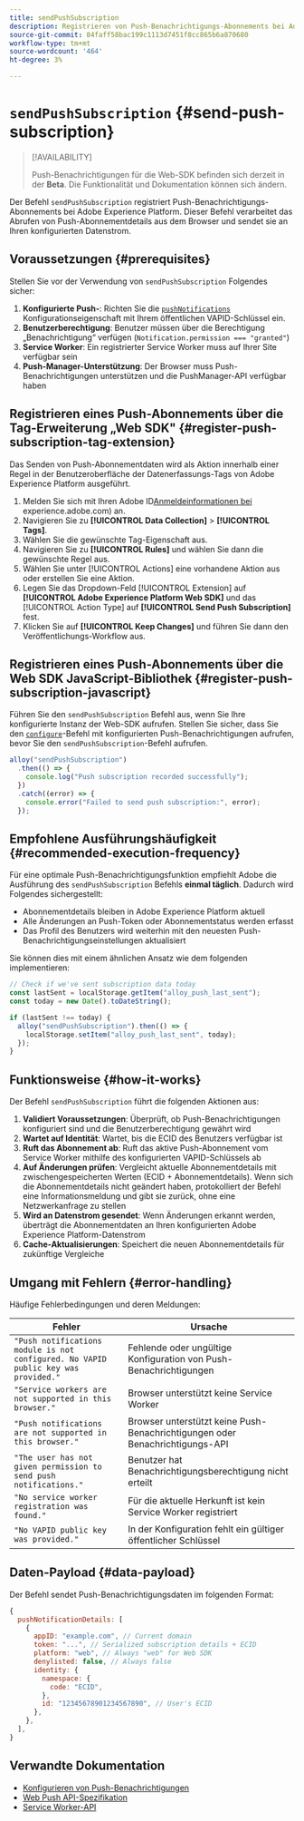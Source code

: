 ```yaml
---
title: sendPushSubscription
description: Registrieren von Push-Benachrichtigungs-Abonnements bei Adobe Experience Platform.
source-git-commit: 84faff58bac199c1113d7451f8cc865b6a870680
workflow-type: tm+mt
source-wordcount: '464'
ht-degree: 3%

---
```



# `sendPushSubscription` {#send-push-subscription}

>[!AVAILABILITY]
>
> Push-Benachrichtigungen für die Web-SDK befinden sich derzeit in der **Beta**. Die Funktionalität und Dokumentation können sich ändern.

Der Befehl `sendPushSubscription` registriert Push-Benachrichtigungs-Abonnements bei Adobe Experience Platform. Dieser Befehl verarbeitet das Abrufen von Push-Abonnementdetails aus dem Browser und sendet sie an Ihren konfigurierten Datenstrom.

## Voraussetzungen {#prerequisites}

Stellen Sie vor der Verwendung von `sendPushSubscription` Folgendes sicher:

1. **Konfigurierte Push-**: Richten Sie die [`pushNotifications`](configure/pushnotifications.md) Konfigurationseigenschaft mit Ihrem öffentlichen VAPID-Schlüssel ein.
2. **Benutzerberechtigung**: Benutzer müssen über die Berechtigung „Benachrichtigung“ verfügen (`Notification.permission === "granted"`)
3. **Service Worker**: Ein registrierter Service Worker muss auf Ihrer Site verfügbar sein
4. **Push-Manager-Unterstützung**: Der Browser muss Push-Benachrichtigungen unterstützen und die PushManager-API verfügbar haben

## Registrieren eines Push-Abonnements über die Tag-Erweiterung „Web SDK&quot; {#register-push-subscription-tag-extension}

Das Senden von Push-Abonnementdaten wird als Aktion innerhalb einer Regel in der Benutzeroberfläche der Datenerfassungs-Tags von Adobe Experience Platform ausgeführt.

1. Melden Sie sich mit Ihren Adobe ID[Anmeldeinformationen bei &#x200B;](https://experience.adobe.com)experience.adobe.com) an.
1. Navigieren Sie zu **[!UICONTROL Data Collection]** > **[!UICONTROL Tags]**.
1. Wählen Sie die gewünschte Tag-Eigenschaft aus.
1. Navigieren Sie zu **[!UICONTROL Rules]** und wählen Sie dann die gewünschte Regel aus.
1. Wählen Sie unter [!UICONTROL Actions] eine vorhandene Aktion aus oder erstellen Sie eine Aktion.
1. Legen Sie das Dropdown-Feld [!UICONTROL Extension] auf **[!UICONTROL Adobe Experience Platform Web SDK]** und das [!UICONTROL Action Type] auf **[!UICONTROL Send Push Subscription]** fest.
1. Klicken Sie auf **[!UICONTROL Keep Changes]** und führen Sie dann den Veröffentlichungs-Workflow aus.

## Registrieren eines Push-Abonnements über die Web SDK JavaScript-Bibliothek {#register-push-subscription-javascript}

Führen Sie den `sendPushSubscription` Befehl aus, wenn Sie Ihre konfigurierte Instanz der Web-SDK aufrufen. Stellen Sie sicher, dass Sie den [`configure`](configure/overview.md)-Befehl mit konfigurierten Push-Benachrichtigungen aufrufen, bevor Sie den `sendPushSubscription`-Befehl aufrufen.

```js
alloy("sendPushSubscription")
  .then(() => {
    console.log("Push subscription recorded successfully");
  })
  .catch((error) => {
    console.error("Failed to send push subscription:", error);
  });
```

## Empfohlene Ausführungshäufigkeit {#recommended-execution-frequency}

Für eine optimale Push-Benachrichtigungsfunktion empfiehlt Adobe die Ausführung des `sendPushSubscription` Befehls **einmal täglich**. Dadurch wird Folgendes sichergestellt:

- Abonnementdetails bleiben in Adobe Experience Platform aktuell
- Alle Änderungen an Push-Token oder Abonnementstatus werden erfasst
- Das Profil des Benutzers wird weiterhin mit den neuesten Push-Benachrichtigungseinstellungen aktualisiert

Sie können dies mit einem ähnlichen Ansatz wie dem folgenden implementieren:

```js
// Check if we've sent subscription data today
const lastSent = localStorage.getItem("alloy_push_last_sent");
const today = new Date().toDateString();

if (lastSent !== today) {
  alloy("sendPushSubscription").then(() => {
    localStorage.setItem("alloy_push_last_sent", today);
  });
}
```

## Funktionsweise {#how-it-works}

Der Befehl `sendPushSubscription` führt die folgenden Aktionen aus:

1. **Validiert Voraussetzungen**: Überprüft, ob Push-Benachrichtigungen konfiguriert sind und die Benutzerberechtigung gewährt wird
2. **Wartet auf Identität**: Wartet, bis die ECID des Benutzers verfügbar ist
3. **Ruft das Abonnement ab**: Ruft das aktive Push-Abonnement vom Service Worker mithilfe des konfigurierten VAPID-Schlüssels ab
4. **Auf Änderungen prüfen**: Vergleicht aktuelle Abonnementdetails mit zwischengespeicherten Werten (ECID + Abonnementdetails). Wenn sich die Abonnementdetails nicht geändert haben, protokolliert der Befehl eine Informationsmeldung und gibt sie zurück, ohne eine Netzwerkanfrage zu stellen
5. **Wird an Datenstrom gesendet**: Wenn Änderungen erkannt werden, überträgt die Abonnementdaten an Ihren konfigurierten Adobe Experience Platform-Datenstrom
6. **Cache-Aktualisierungen**: Speichert die neuen Abonnementdetails für zukünftige Vergleiche

## Umgang mit Fehlern {#error-handling}

Häufige Fehlerbedingungen und deren Meldungen:

| Fehler | Ursache |
| ------- | ---- |
| `"Push notifications module is not configured. No VAPID public key was provided."` | Fehlende oder ungültige Konfiguration von Push-Benachrichtigungen |
| `"Service workers are not supported in this browser."` | Browser unterstützt keine Service Worker |
| `"Push notifications are not supported in this browser."` | Browser unterstützt keine Push-Benachrichtigungen oder Benachrichtigungs-API |
| `"The user has not given permission to send push notifications."` | Benutzer hat Benachrichtigungsberechtigung nicht erteilt |
| `"No service worker registration was found."` | Für die aktuelle Herkunft ist kein Service Worker registriert |
| `"No VAPID public key was provided."` | In der Konfiguration fehlt ein gültiger öffentlicher Schlüssel |

## Daten-Payload {#data-payload}

Der Befehl sendet Push-Benachrichtigungsdaten im folgenden Format:

```js
{
  pushNotificationDetails: [
    {
      appID: "example.com", // Current domain
      token: "...", // Serialized subscription details + ECID
      platform: "web", // Always "web" for Web SDK
      denylisted: false, // Always false
      identity: {
        namespace: {
          code: "ECID",
        },
        id: "12345678901234567890", // User's ECID
      },
    },
  ],
}
```

## Verwandte Dokumentation

- [Konfigurieren von Push-Benachrichtigungen](configure/pushnotifications.md)
- [Web Push API-Spezifikation](https://developer.mozilla.org/en-US/docs/Web/API/Push_API)
- [Service Worker-API](https://developer.mozilla.org/en-US/docs/Web/API/Service_Worker_API)
